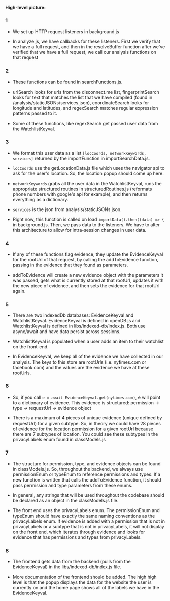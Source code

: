 **High-level picture:**

### 1
  - We set up HTTP request listeners in background.js
  
  - In analyze.js, we have callbacks for these listeners. First we verify that we have a full request, and then in the resolveBuffer function after we've verified that we have a full request, we call our analysis functions on that request

### 2
- These functions can be found in searchFunctions.js.

- urlSearch looks for urls from the disconnect.me list,  fingerprintSearch looks for text that matches the list that we have compiled (found in /analysis/staticJSONs/services.json), coordinateSearch looks for longitude and latitudes, and regexSearch matches regular expression patterns passed to it.

- Some of these functions, like regexSearch get passed user data from the WatchlistKeyval.

### 3

- We format this user data as a list `[locCoords, networkKeywords, services]` returned by the importFunction in importSearchData.js. 

- `locCoords` use the getLocationData.js file which uses the navigator api to ask for the user's location. So, the location popup should come up here.

- `networkKeywords` grabs all the user data in the WatchlistKeyval, runs the appropriate structured routines in structuredRoutines.js (reformats phone numbers with google's api for example), and then returns everything as a dictionary.

- `services` is the json from analysis/staticJSONs.json.

- Right now, this function is called on load `importData().then((data) => {` in background.js. Then, we pass data to the listeners. We have to alter this architecture to allow for intra-session changes in user data.

### 4

- If any of these functions flag evidence, they update the EvidenceKeyval for the rootUrl of that request, by calling the addToEvidence function, passing in the evidence that they found as parameters.

- addToEvidence will create a new evidence object with the parameters it was passed, gets what is currently stored at that rootUrl, updates it with the new piece of evidence, and then sets the evidence for that rootUrl again.

### 5

- There are two indexedDb databases: EvidenceKeyval and WatchlistKeyval. EvidenceKeyval is defined in openDB.js and WatchlistKeyval is defined in libs/indexed-db/index.js. Both use async/await and have data persist across sessions.

- WatchlistKeyval is populated when a user adds an item to their watchlist on the front-end. 

- In EvidenceKeyval, we keep all of the evidence we have collected in our analysis. The keys to this store are rootUrls (i.e. nytimes.com or facebook.com) and the values are the evidence we have at these rootUrls.

### 6

- So, if you call `e = await EvidenceKeyval.get(nytimes.com)`, e will point to a dictionary of evidence. This evidence is structured: permission -> type -> requestUrl -> evidence object

- There is a maximum of 4 pieces of unique evidence (unique defined by requestUrl) for a given subtype. So, in theory we could have 28 pieces of evidence for the location permission for a given rootUrl because there are 7 subtypes of location. You could see these subtypes in the privacyLabels enum found in classModels.js

### 7
- The structure for permission, type, and evidence objects can be found in classModels.js. So, throughout the backend, we always use permissionEnum or typeEnum to reference permissions and types. If a new function is written that calls the addToEvidence function, it should pass permission and type parameters from these enums. 

- In general, any strings that will be used throughout the codebase should be declared as an object in the classModels.js file.

- The front end uses the privacyLabels enum. The permissionEnum and typeEnum should have exactly the same naming conventions as the privacyLabels enum. If evidence is added with a permission that is not in privacyLabels or a subtype that is not in privacyLabels, it will not display on the front end, which iterates through evidence and looks for evidence that has permissions and types from privacyLabels.

### 8

- The frontend gets data from the backend (pulls from the EvidenceKeyval) in the libs/indexed-db/index.js file. 

- More documentation of the frontend should be added. The high high level is that the popup displays the data for the website the user is currently on and the home page shows all of the labels we have in the EvidenceKeyval.


